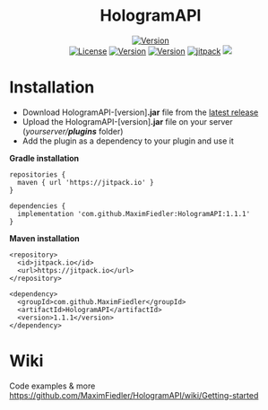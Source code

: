 <h1 align="center">HologramAPI</h1>
</div>
<div align="center">
  <a href="https://github.com/MaximFiedler/HologramAPI"><img src="https://img.shields.io/badge/Only%20works%20on%20version%201.19.4%20or%20above-CC0502"alt="Version"></a>
</div>
<div align="center">
  <a href="https://github.com/MaximFiedler/HologramAPI/blob/master/LICENSE"><img src="https://img.shields.io/github/license/MaximFiedler/HologramAPI.svg" alt="License"></a>  
<a href="https://github.com/MaximFiedler/HologramAPI/wiki"><img src="https://img.shields.io/badge/Wiki%20page-CC02CC" alt="Version"></a>
<a href="https://github.com/MaximFiedler/ExampleHologramPlugin"><img src="https://img.shields.io/badge/Example%20plugin-13B8E1" alt="Version"></a>
<a href="https://jitpack.io/#MaximFiedler/HologramAPI"><img src="https://jitpack.io/v/MaximFiedler/HologramAPI.svg" alt="jitpack"></a>  
<img src="https://github.com/MaximFiedler/HologramAPI/assets/114857048/d1d956b4-192c-4117-8483-4d8e5d973678">

</div>

# Installation

- Download HologramAPI-[version]**.jar** file from the [latest release](https://github.com/MaximFiedler/HologramAPI/releases)
- Upload the HologramAPI-[version]**.jar** file on your server (_yourserver/**plugins**_ folder)
- Add the plugin as a dependency to your plugin and use it

**Gradle installation**
```
repositories {
  maven { url 'https://jitpack.io' }
}

dependencies {
  implementation 'com.github.MaximFiedler:HologramAPI:1.1.1'
}
```
**Maven installation**
```
<repository>
  <id>jitpack.io</id>
  <url>https://jitpack.io</url>
</repository>

<dependency>
  <groupId>com.github.MaximFiedler</groupId>
  <artifactId>HologramAPI</artifactId>
  <version>1.1.1</version>
</dependency>
```

# Wiki
Code examples & more
https://github.com/MaximFiedler/HologramAPI/wiki/Getting-started
